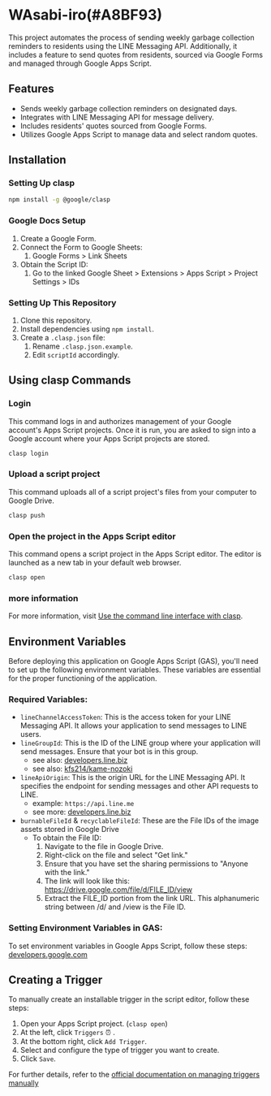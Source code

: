 # WAsabi-iro(#A8BF93)

This project automates the process of sending weekly garbage collection reminders to residents using the LINE Messaging API. Additionally, it includes a feature to send quotes from residents, sourced via Google Forms and managed through Google Apps Script.

## Features

- Sends weekly garbage collection reminders on designated days.
- Integrates with LINE Messaging API for message delivery.
- Includes residents' quotes sourced from Google Forms.
- Utilizes Google Apps Script to manage data and select random quotes.

## Installation

### Setting Up clasp

```sh
npm install -g @google/clasp
```

### Google Docs Setup

1. Create a Google Form.
2. Connect the Form to Google Sheets:
   1. Google Forms > Link Sheets
3. Obtain the Script ID:
   1. Go to the linked Google Sheet > Extensions > Apps Script > Project Settings > IDs

### Setting Up This Repository

1. Clone this repository.
2. Install dependencies using `npm install`.
3. Create a `.clasp.json` file:
   1. Rename `.clasp.json.example`.
   2. Edit `scriptId` accordingly.

## Using clasp Commands

### Login

This command logs in and authorizes management of your Google account's Apps Script projects. Once it is run, you are asked to sign into a Google account where your Apps Script projects are stored.

```sh
clasp login
```

### Upload a script project

This command uploads all of a script project's files from your computer to Google Drive.

```sh
clasp push
```

### Open the project in the Apps Script editor

This command opens a script project in the Apps Script editor. The editor is launched as a new tab in your default web browser.

```sh
clasp open
```

### more information

For more information, visit [Use the command line interface with clasp](https://developers.google.com/apps-script/guides/clasp).

## Environment Variables

Before deploying this application on Google Apps Script (GAS), you'll need to set up the following environment variables. These variables are essential for the proper functioning of the application.

### Required Variables:

- `lineChannelAccessToken`: This is the access token for your LINE Messaging API. It allows your application to send messages to LINE users.
- `lineGroupId`: This is the ID of the LINE group where your application will send messages. Ensure that your bot is in this group.
  - see also: [developers.line.biz](https://developers.line.biz/en/docs/messaging-api/group-chats/#add-bot-group-room)
  - see also: [kfs214/kame-nozoki](https://github.com/kfs214/kame-nozoki)
- `lineApiOrigin`: This is the origin URL for the LINE Messaging API. It specifies the endpoint for sending messages and other API requests to LINE.
  - example: `https://api.line.me`
  - see more: [developers.line.biz](https://developers.line.biz/en/reference/messaging-api/#domain-name)
- `burnableFileId` & `recyclableFileId`: These are the File IDs of the image assets stored in Google Drive
  - To obtain the File ID:
    1. Navigate to the file in Google Drive.
    2. Right-click on the file and select "Get link."
    3. Ensure that you have set the sharing permissions to "Anyone with the link."
    4. The link will look like this: https://drive.google.com/file/d/FILE_ID/view
    5. Extract the FILE_ID portion from the link URL. This alphanumeric string between /d/ and /view is the File ID.

### Setting Environment Variables in GAS:

To set environment variables in Google Apps Script, follow these steps: [developers.google.com](https://developers.google.com/apps-script/guides/properties#manage_script_properties_manually)

## Creating a Trigger

To manually create an installable trigger in the script editor, follow these steps:

1. Open your Apps Script project. (`clasp open`)
2. At the left, click `Triggers` ⏰ .
3. At the bottom right, click `Add Trigger`.
4. Select and configure the type of trigger you want to create.
5. Click `Save`.

For further details, refer to the [official documentation on managing triggers manually](https://developers.google.com/apps-script/guides/triggers/installable#manage_triggers_manually)
